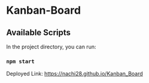 # Kanban-Board 

## Available Scripts

In the project directory, you can run:

### `npm start`

Deployed Link: https://nachi28.github.io/Kanban_Board